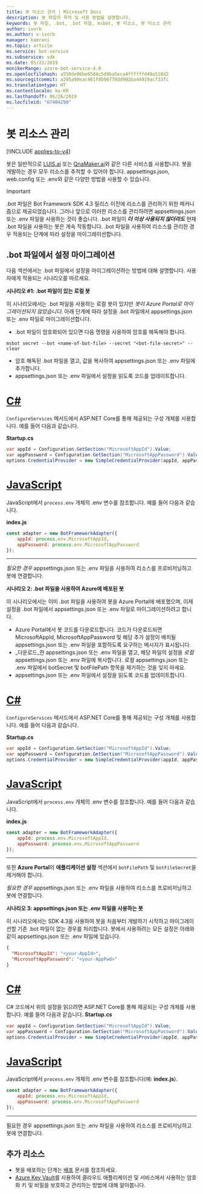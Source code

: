 ```yaml
---
title: 봇 리소스 관리 | Microsoft Docs
description: 봇 파일의 목적 및 사용 방법을 설명합니다.
keywords: 봇 파일, .bot, .bot 파일, msbot, 봇 리소스, 봇 리소스 관리
author: ivorb
ms.author: v-ivorb
manager: kamrani
ms.topic: article
ms.service: bot-service
ms.subservice: sdk
ms.date: 05/23/2019
monikerRange: azure-bot-service-4.0
ms.openlocfilehash: a550de06be6584c5d9ba5eca4ffffffd49a518d2
ms.sourcegitcommit: a295a90eac461f8b96770dd902ba44919acf33fc
ms.translationtype: HT
ms.contentlocale: ko-KR
ms.lasthandoff: 06/26/2019
ms.locfileid: "67404298"
---
```

# <a name="manage-bot-resources"></a>봇 리소스 관리

[!INCLUDE [applies-to-v4](../includes/applies-to.md)]

봇은 일반적으로 [LUIS.ai](https://luis.ai) 또는 [QnaMaker.ai](https://qnamaker.ai)와 같은 다른 서비스를 사용합니다. 봇을 개발하는 경우 모두 리소스를 추적할 수 있어야 합니다. appsettings.json, web.config 또는 .env와 같은 다양한 방법을 사용할 수 있습니다. 

> [!IMPORTANT]
> .bot 파일은 Bot Framework SDK 4.3 릴리스 이전에 리소스를 관리하기 위한 메커니즘으로 제공되었습니다. 그러나 앞으로 이러한 리소스를 관리하려면 appsettings.json 또는 .env 파일을 사용하는 것이 좋습니다. .bot 파일이 **_더 이상 사용되지 않더라도_** 현재 .bot 파일을 사용하는 봇은 계속 작동합니다. .bot 파일을 사용하여 리소스를 관리한 경우 적용되는 단계에 따라 설정을 마이그레이션합니다. 

## <a name="migrating-settings-from-bot-file"></a>.bot 파일에서 설정 마이그레이션
다음 섹션에서는 .bot 파일에서 설정을 마이그레이션하는 방법에 대해 설명합니다. 사용자에게 적용되는 시나리오를 따르세요.

**시나리오 #1: .bot 파일이 있는 로컬 봇**

이 시나리오에서는 .bot 파일을 사용하는 로컬 봇이 있지만 _봇이 Azure Portal로 마이그레이션되지 않았습니다_. 아래 단계에 따라 설정을 .bot 파일에서 appsettings.json 또는 .env 파일로 마이그레이션합니다.

- .bot 파일이 암호화되어 있으면 다음 명령을 사용하여 암호를 해독해야 합니다.

```cli
msbot secret --bot <name-of-bot-file> --secret "<bot-file-secret>" --clear
```

- 암호 해독된 .bot 파일을 열고, 값을 복사하여 appsettings.json 또는 .env 파일에 추가합니다.
- appsettings.json 또는 .env 파일에서 설정을 읽도록 코드를 업데이트합니다.

# <a name="ctabcsharp"></a>[C#](#tab/csharp)

`ConfigureServices` 메서드에서 ASP.NET Core를 통해 제공되는 구성 개체를 사용합니다. 예를 들어 다음과 같습니다. 

**Startup.cs**
```csharp
var appId = Configuration.GetSection("MicrosoftAppId").Value;
var appPassword = Configuration.GetSection("MicrosoftAppPassword").Value;
options.CredentialProvider = new SimpleCredentialProvider(appId, appPassword);
```
# <a name="javascripttabjs"></a>[JavaScript](#tab/js)

JavaScript에서 `process.env` 개체의 .env 변수를 참조합니다. 예를 들어 다음과 같습니다.
   
**index.js**

```js
const adapter = new BotFrameworkAdapter({
    appId: process.env.MicrosoftAppId,
    appPassword: process.env.MicrosoftAppPassword
});
```
---

*필요한 경우* appsettings.json 또는 .env 파일을 사용하여 리소스를 프로비저닝하고 봇에 연결합니다.

**시나리오 2: .bot 파일을 사용하여 Azure에 배포된 봇**

이 시나리오에서는 이미 .bot 파일을 사용하여 봇을 Azure Portal에 배포했으며, 이제 설정을 .bot 파일에서 appsettings.json 또는 .env 파일로 마이그레이션하려고 합니다.

- Azure Portal에서 봇 코드를 다운로드합니다. 코드가 다운로드되면 MicrosoftAppId, MicrosoftAppPassword 및 해당 추가 설정이 배치될 appsettings.json 또는 .env 파일을 포함하도록 요구하는 메시지가 표시됩니다. 
- _다운로드_한 appsettings.json 또는 .env 파일을 열고, 해당 파일의 설정을 _로컬_ appsettings.json 또는 .env 파일에 복사합니다. 로컬 appsettings.json 또는 .env 파일에서 botSecret 및 botFilePath 항목을 제거하는 것을 잊지 마세요.
- appsettings.json 또는 .env 파일에서 설정을 읽도록 코드를 업데이트합니다.

# <a name="ctabcsharp"></a>[C#](#tab/csharp)
`ConfigureServices` 메서드에서 ASP.NET Core를 통해 제공되는 구성 개체를 사용합니다. 예를 들어 다음과 같습니다. 

**Startup.cs**
```csharp
var appId = Configuration.GetSection("MicrosoftAppId").Value;
var appPassword = Configuration.GetSection("MicrosoftAppPassword").Value;
options.CredentialProvider = new SimpleCredentialProvider(appId, appPassword);
```
# <a name="javascripttabjs"></a>[JavaScript](#tab/js)
JavaScript에서 `process.env` 개체의 .env 변수를 참조합니다. 예를 들어 다음과 같습니다.
   
**index.js**

```js
const adapter = new BotFrameworkAdapter({
    appId: process.env.MicrosoftAppId,
    appPassword: process.env.MicrosoftAppPassword
});
```
---

또한 **Azure Portal**의 **애플리케이션 설정** 섹션에서 `botFilePath` 및 `botFileSecret`을 제거해야 합니다.

*필요한 경우* appsettings.json 또는 .env 파일을 사용하여 리소스를 프로비저닝하고 봇에 연결합니다.

**시나리오 3: appsettings.json 또는 .env 파일을 사용하는 봇**

이 시나리오에서는 SDK 4.3을 사용하여 봇을 처음부터 개발하기 시작하고 마이그레이션할 기존 .bot 파일이 없는 경우를 처리합니다. 봇에서 사용하려는 모든 설정은 아래와 같이 appsettings.json 또는 .env 파일에 있습니다.

```JSON
{
  "MicrosoftAppId": "<your-AppId>",
  "MicrosoftAppPassword": "<your-AppPwd>"
}
```

# <a name="ctabcsharp"></a>[C#](#tab/csharp)

C# 코드에서 위의 설정을 읽으려면 ASP.NET Core를 통해 제공되는 구성 개체를 사용합니다. 예를 들어 다음과 같습니다. **Startup.cs**
```csharp
var appId = Configuration.GetSection("MicrosoftAppId").Value;
var appPassword = Configuration.GetSection("MicrosoftAppPassword").Value;
options.CredentialProvider = new SimpleCredentialProvider(appId, appPassword);
```

# <a name="javascripttabjs"></a>[JavaScript](#tab/js)
JavaScript에서 `process.env` 개체의 .env 변수를 참조합니다(예: **index.js**).
```js
const adapter = new BotFrameworkAdapter({
    appId: process.env.MicrosoftAppId,
    appPassword: process.env.MicrosoftAppPassword
});
```

---

필요한 경우 appsettings.json 또는 .env 파일을 사용하여 리소스를 프로비저닝하고 봇에 연결합니다.

## <a name="additional-resources"></a>추가 리소스
- 봇을 배포하는 단계는 [배포](../bot-builder-deploy-az-cli.md) 문서를 참조하세요.
- [Azure Key Vault](https://docs.microsoft.com/azure/key-vault/key-vault-overview)를 사용하여 클라우드 애플리케이션 및 서비스에서 사용하는 암호화 키 및 비밀을 보호하고 관리하는 방법에 대해 알아봅니다.
